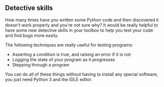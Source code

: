 ## Detective skills

How many times have you written some Python code and then discovered it doesn't work properly and you're not sure why? It would be really helpful to have some new detective skills in your toolbox to help you test your code and find bugs more easily.

The following techniques are really useful for testing programs:

- Asserting a condition is true, and raising an error if it is not
- Logging the state of your program as it progresses
- Stepping through a program

You can do all of these things without having to install any special software, you just need Python 3 and the IDLE editor.
